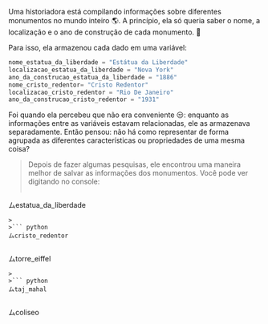 Uma historiadora está compilando informações sobre diferentes monumentos no mundo inteiro :earth_americas:. A princípio, ela só queria saber o nome, a localização e o ano de construção de cada monumento. :moyai:

Para isso, ela armazenou cada dado em uma variável:

``` python
nome_estatua_da_liberdade = "Estátua da Liberdade"
localizacao_estatua_da_liberdade = "Nova York"
ano_da_construcao_estatua_da_liberdade = "1886"
nome_cristo_redentor= "Cristo Redentor"
localizacao_cristo_redentor = "Rio De Janeiro"
ano_da_construcao_cristo_redentor = "1931"
```

Foi quando ela percebeu que não era conveniente :unamused:: enquanto as informações entre as variáveis estavam relacionadas, ele as armazenava separadamente. Então pensou: não há como representar de forma agrupada as diferentes características ou propriedades de uma mesma coisa?


> Depois de fazer algumas pesquisas, ele encontrou uma maneira melhor de salvar as informações dos monumentos. Você pode ver digitando no console:
>
>``` python
ムestatua_da_liberdade
```
>
>``` python
ムcristo_redentor
```
>
>``` python
ムtorre_eiffel
```
>
>``` python
ムtaj_mahal
```
>
>``` python
ムcoliseo
```
